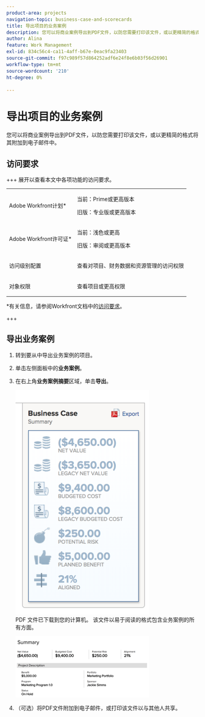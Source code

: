 ```yaml
---
product-area: projects
navigation-topic: business-case-and-scorecards
title: 导出项目的业务案例
description: 您可以将商业案例导出到PDF文件，以防您需要打印该文件，或以更精简的格式将其附加到电子邮件中。
author: Alina
feature: Work Management
exl-id: 834c56c4-ca11-4aff-b67e-0eac9fa23403
source-git-commit: f97c989f57d864252adf6e24f8e6b03f56d26901
workflow-type: tm+mt
source-wordcount: '210'
ht-degree: 0%

---
```


# 导出项目的业务案例

您可以将商业案例导出到PDF文件，以防您需要打印该文件，或以更精简的格式将其附加到电子邮件中。

## 访问要求

+++ 展开以查看本文中各项功能的访问要求。

<table style="table-layout:auto"> 
 <col> 
 <col> 
 <tbody> 
  <tr> 
   <td role="rowheader"><p>Adobe Workfront计划*</p></td> 
   <td> <p>当前：Prime或更高版本 </p> <p>旧版：专业版或更高版本 </p> </td> 
  </tr> 
  <tr> 
   <td role="rowheader"><p>Adobe Workfront许可证*</p></td> 
   <td> 
   <p>当前：浅色或更高</p>
   <p>旧版：审阅或更高版本</p> </td> 
  </tr> 
  <tr> 
   <td role="rowheader">访问级别配置</td> 
   <td> <p>查看对项目、财务数据和资源管理的访问权限</p> </td> 
  </tr> 
  <tr> 
   <td role="rowheader">对象权限</td> 
   <td> <p>查看项目或更高权限</p> </td> 
  </tr> 
 </tbody> 
</table>

*有关信息，请参阅Workfront文档中的[访问要求](/help/quicksilver/administration-and-setup/add-users/access-levels-and-object-permissions/access-level-requirements-in-documentation.md)。

+++

## 导出业务案例

1. 转到要从中导出业务案例的项目。
1. 单击左侧面板中的&#x200B;**业务案例**。
1. 在右上角&#x200B;**业务案例摘要**&#x200B;区域，单击&#x200B;**导出**。

   ![业务案例摘要](assets/bc-summary--350x587.png)\
   PDF   文件已下载到您的计算机。 该文件以易于阅读的格式包含业务案例的所有方面。

   ![BC_Summary_exported.png](assets/bc-summary-exported-350x160.png)

1. （可选）将PDF文件附加到电子邮件，或打印该文件以与其他人共享。
